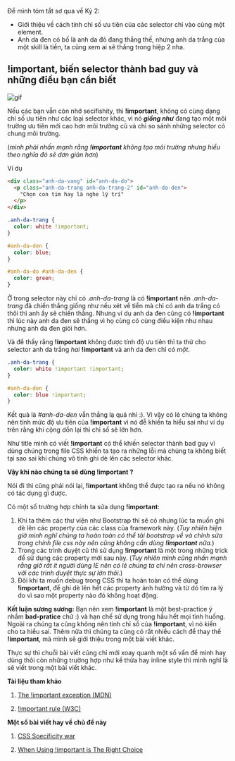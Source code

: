 Để mình tóm tắt sơ qua về Kỳ 2:

- Giới thiệu về cách tính chỉ số ưu tiên của các selector chỉ vào cùng một element.
- Anh da đen có bố là anh da đỏ đang thắng thế, nhưng anh da trắng của một skill là tiền, ta cũng xem ai sẽ thắng trong hiệp 2 nha.

## !important, biến selector thành bad guy và những điều bạn cần biết

![gif](https://media.giphy.com/media/S4Am9JUfFXj0YaYzHi/giphy.gif)

Nếu các bạn vẫn còn nhớ secifishity, thì **!important**, không có cùng dạng chỉ số ưu tiên như các loại selector khác, vì nó **_giống như_** đang tạo một môi trường ưu tiên mới cao hơn môi trường cũ và chỉ so sánh những selector có chung môi trường.

(_mình phải nhấn mạnh rằng **!important** không tạo môi trường nhưng hiểu theo nghĩa đó sẽ dơn giản hơn_)

Ví dụ

```html
<div class="anh-da-vang" id="anh-da-do">
  <p class="anh-da-trang anh-da-trang-2" id="anh-da-den">
    "Chọn con tim hay là nghe lý trí"
  </p>
</div>
```

```css
.anh-da-trang {
  color: white !important;
}

#anh-da-den {
  color: blue;
}

#anh-da-do #anh-da-den {
  color: green;
}
```

Ở trong selector này chỉ có _.anh-da-trang_ là có **!important** nên _.anh-da-trang_ đã chiến thắng giống như nếu xét về tiền mà chỉ có anh da trắng có thôi thì anh ấy sẽ chiến thắng. Nhưng ví dụ anh da đen cũng có **!important** thì lúc này anh da đen sẽ thắng vì họ cùng có cùng điều kiện như nhau nhưng anh da đen giỏi hơn.

Và để thấy rằng **!important** không được tính độ ưu tiên thì ta thử cho selector anh da trắng _hai_ **!important** và anh da đen chỉ có _một_.

```css
.anh-da-trang {
  color: white !important !important;
}

#anh-da-den {
  color: blue !important;
}
```

Kết quả là _#anh-da-den_ vẫn thắng lạ quá nhỉ :). Vì vậy có lẻ chúng ta không nên tính mức độ ưu tiên của **!important** vì nó đễ khiến ta hiểu sai như ví dụ trên rằng khi cộng dồn lại thì chỉ số sẽ lớn hơn.

Như title mình có viết **!important** có thể khiến selector thành bad guy vì dùng chúng trong file CSS khiến ta tạo ra những lỗi mà chúng ta không biết tại sao sai khi chúng vô tình ghi dè lên các selector khác.

**Vậy khi nào chúng ta sẽ dùng !important ?**

Nói đi thì cũng phải nói lại, **!important** không thể được tạo ra nếu nó không có tác dụng gì được.

Có một số trường hợp chính ta sửa dụng **!important**:

1. Khi ta thêm các thư viện như Bootstrap thì sẽ có nhưng lúc ta muốn ghi dè lên các property của các class của framework này. (_Tuy nhiên hiện giờ mình nghĩ chúng ta hoàn toàn có thể tải bootstrap về và chỉnh sửa trong chính file css này nên cũng không cần dùng **!important** nữa._)
2. Trong các trình duyệt cũ thì sử dụng **!important** là một trong những trick để sử dụng các property mới sau này. (_Tuy nhiên mình cũng nhấn mạnh rằng giờ rất ít người dùng IE nên có lẻ chúng ta chỉ nên cross-browser với các trình duyệt thực sự lớn thôi._)
3. Đôi khi ta muốn debug trong CSS thì ta hoàn toàn có thể dùng **!important**, để ghi dè lên hết các property ảnh hường và từ dó tìm ra lý do vì sao một property nào đó không hoạt động.

**Kết luận sương sương:** Bạn nên xem **!important** là một best-practice ý nhầm **bad-pratice** chứ :) và hạn chế sử dụng trong hầu hết mọi tình huống. Ngoài ra chúng ta cũng không nên tính chỉ số của **!important**, vì nó kiến cho ta hiểu sai. Thêm nữa thì chúng ta cũng có rất nhiều cách để thay thế **!important**, mà mình sẽ giới thiệu trong một bài viết khác.

Thực sự thì chuỗi bài viết cũng chỉ mới xoay quanh một số vấn đề mình hay dùng thôi còn những trường hợp như kế thừa hay inline style thì mình nghĩ là sẽ viết trong một bài viết khác.

**Tài liệu tham khảo**

1. [The !important exception (MDN)](https://developer.mozilla.org/en-US/docs/Web/CSS/Specificity#The_!important_exception)

2. [!important rule (W3C)](https://www.w3.org/TR/CSS2/cascade.html#important-rules)

**Một số bài viết hay về chủ đề này**

1. [CSS Soecificity war](https://stuffandnonsense.co.uk/archives/css_specificity_wars.html)

2. [When Using !important is The Right Choice](https://css-tricks.com/when-using-important-is-the-right-choice/)
